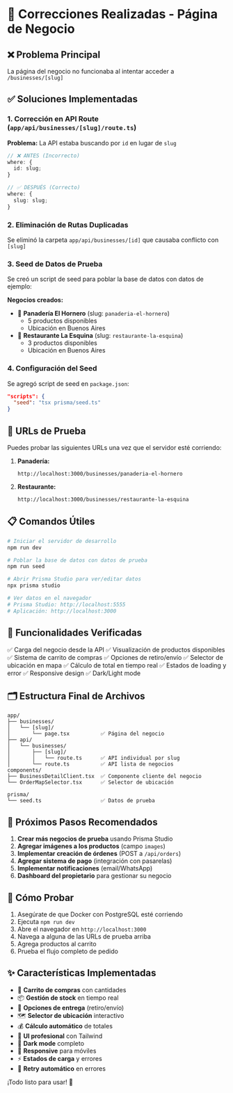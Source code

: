 # 🔧 Correcciones Realizadas - Página de Negocio

## ❌ Problema Principal

La página del negocio no funcionaba al intentar acceder a `/businesses/[slug]`

## ✅ Soluciones Implementadas

### 1. **Corrección en API Route** (`app/api/businesses/[slug]/route.ts`)

**Problema:** La API estaba buscando por `id` en lugar de `slug`

```typescript
// ❌ ANTES (Incorrecto)
where: {
  id: slug;
}

// ✅ DESPUÉS (Correcto)
where: {
  slug: slug;
}
```

### 2. **Eliminación de Rutas Duplicadas**

Se eliminó la carpeta `app/api/businesses/[id]` que causaba conflicto con `[slug]`

### 3. **Seed de Datos de Prueba**

Se creó un script de seed para poblar la base de datos con datos de ejemplo:

**Negocios creados:**

- 🥖 **Panadería El Hornero** (slug: `panaderia-el-hornero`)
  - 5 productos disponibles
  - Ubicación en Buenos Aires
- 🍕 **Restaurante La Esquina** (slug: `restaurante-la-esquina`)
  - 3 productos disponibles
  - Ubicación en Buenos Aires

### 4. **Configuración del Seed**

Se agregó script de seed en `package.json`:

```json
"scripts": {
  "seed": "tsx prisma/seed.ts"
}
```

## 🧪 URLs de Prueba

Puedes probar las siguientes URLs una vez que el servidor esté corriendo:

1. **Panadería:**

   ```
   http://localhost:3000/businesses/panaderia-el-hornero
   ```

2. **Restaurante:**
   ```
   http://localhost:3000/businesses/restaurante-la-esquina
   ```

## 📋 Comandos Útiles

```bash
# Iniciar el servidor de desarrollo
npm run dev

# Poblar la base de datos con datos de prueba
npm run seed

# Abrir Prisma Studio para ver/editar datos
npx prisma studio

# Ver datos en el navegador
# Prisma Studio: http://localhost:5555
# Aplicación: http://localhost:3000
```

## 🎯 Funcionalidades Verificadas

✅ Carga del negocio desde la API
✅ Visualización de productos disponibles
✅ Sistema de carrito de compras
✅ Opciones de retiro/envío
✅ Selector de ubicación en mapa
✅ Cálculo de total en tiempo real
✅ Estados de loading y error
✅ Responsive design
✅ Dark/Light mode

## 🗂️ Estructura Final de Archivos

```
app/
├── businesses/
│   └── [slug]/
│       └── page.tsx          ✅ Página del negocio
├── api/
│   └── businesses/
│       ├── [slug]/
│       │   └── route.ts      ✅ API individual por slug
│       └── route.ts          ✅ API lista de negocios
components/
├── BusinessDetailClient.tsx  ✅ Componente cliente del negocio
└── OrderMapSelector.tsx      ✅ Selector de ubicación

prisma/
└── seed.ts                   ✅ Datos de prueba
```

## 🚀 Próximos Pasos Recomendados

1. **Crear más negocios de prueba** usando Prisma Studio
2. **Agregar imágenes a los productos** (campo `images`)
3. **Implementar creación de órdenes** (POST a `/api/orders`)
4. **Agregar sistema de pago** (integración con pasarelas)
5. **Implementar notificaciones** (email/WhatsApp)
6. **Dashboard del propietario** para gestionar su negocio

## 📱 Cómo Probar

1. Asegúrate de que Docker con PostgreSQL esté corriendo
2. Ejecuta `npm run dev`
3. Abre el navegador en `http://localhost:3000`
4. Navega a alguna de las URLs de prueba arriba
5. Agrega productos al carrito
6. Prueba el flujo completo de pedido

## ✨ Características Implementadas

- 🛒 **Carrito de compras** con cantidades
- 📦 **Gestión de stock** en tiempo real
- 🚚 **Opciones de entrega** (retiro/envío)
- 🗺️ **Selector de ubicación** interactivo
- 💰 **Cálculo automático** de totales
- 🎨 **UI profesional** con Tailwind
- 🌙 **Dark mode** completo
- 📱 **Responsive** para móviles
- ⚡ **Estados de carga** y errores
- 🔄 **Retry automático** en errores

¡Todo listo para usar! 🎉
